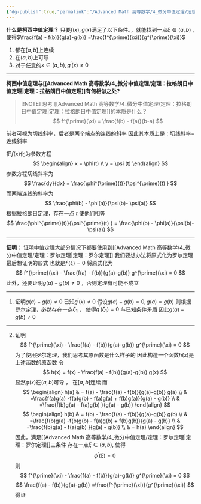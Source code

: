 ```yaml
---
{"dg-publish":true,"permalink":"/Advanced Math 高等数学/4_微分中值定理/定理：柯西中值定理/","tags":["微积分","定理","高数"]}
---
```


**什么是柯西中值定理？**
只要$f(x) , g(x)$满足了以下条件。，就能找到一点$\xi \in (a,b)$ , 使得$\frac{f(a) - f(b)}{g(a)-g(b)}  =\frac{f^{\prime}(\xi)}{g^{\prime}(\xi)}$
1. 都在$[a,b]$上连续
2. 在$(a,b)$上可导
3. 对于任意的$x \in (a,b) , g^{\prime}(x) \ne 0$

___
**柯西中值定理与[[Advanced Math 高等数学/4_微分中值定理/定理：拉格朗日中值定理\|定理：拉格朗日中值定理]]有何相似之处?**

> [!NOTE] 思考
> [[Advanced Math 高等数学/4_微分中值定理/定理：拉格朗日中值定理\|定理：拉格朗日中值定理]]的本质是什么？
> $$ 
> f^{\prime}(\xi) = \frac{f(b) - f(a)}{b-a} 
> $$

前者可视为切线斜率，后者是两个端点的连线的斜率
因此其本质上是：切线斜率=连线斜率

把$f(x)$化为参数方程
$$
\begin{align}
x = \phi(t) \\
y = \psi (t)
\end{align}
$$
参数方程切线斜率为
$$
\frac{dy}{dx} = \frac{\phi^{\prime}(t)}{\psi^{\prime}(t) }
$$
而两端连线的斜率为
$$
\frac{\phi(b) - \phi(a)}{\psi(b)- \psi(a)}
$$
根据拉格朗日定理，存在一点 $t$ 使他们相等
$$
\frac{\phi^{\prime}(t)}{\psi^{\prime}(t) } = \frac{\phi(b) - \phi(a)}{\psi(b)- \psi(a)}
$$
___
**证明：**
证明中值定理大部分情况下都要使用到[[Advanced Math 高等数学/4_微分中值定理/定理：罗尔定理\|定理：罗尔定理]]
我们要想办法将原式化为罗尔定理最后想证明的形式
也就是$f^{\prime}(\xi) = 0$
将原式化为
$$
f^{\prime}(\xi) -  \frac{f(a) - f(b)}{g(a)-g(b)} g^{\prime}(\xi) = 0 
$$
此外，还要证明$g(a) - g(b) \ne 0$ ，否则定理有可能不成立
___
1. 证明$g(a) - g(b) \ne 0$
已知$g^{\prime}(x) \ne 0$
假设$g(a) - g(b) = 0 , g(a) = g(b)$
则根据罗尔定理，必然存在一点$\xi_{1}$ ， 使得$g^{\prime}(\xi_{1}) = 0$
与已知条件矛盾
因此$g(a) - g(b) \ne 0$
___
2. 证明
$$
f^{\prime}(\xi) -  \frac{f(a) - f(b)}{g(a)-g(b)} g^{\prime}(\xi) = 0 
$$
为了使用罗尔定理，我们思考其原函数是什么样子的
因此构造一个函数$h(x)$是上述函数的原函数
令
$$
h(x) = f(x) -  \frac{f(a) - f(b)}{g(a)-g(b)} g(x)
$$
显然$\phi(x)$在$(a,b)$可导 ， 在$[a,b]$连续
而
$$
\begin{align}
h(a)  & = f(a) -  \frac{f(a) - f(b)}{g(a)-g(b)} g(a) \\
 & =\frac{f(a)g(a) -f(a)g(b) - f(a)g(a) + f(b)g(a)}{g(a) - g(b)} \\
 & =\frac{f(b)g(a) - f(a)g(b) }{g(a) - g(b)}
\end{align}
$$
$$
\begin{align}
h(b)  & = f(b) -  \frac{f(a) - f(b)}{g(a)-g(b)} g(b) \\
 & =\frac{f(b)g(a) -f(b)g(b) - f(a)g(b) + f(b)g(b)}{g(a) - g(b)} \\
 & =\frac{f(b)g(a) - f(a)g(b) }{g(a) - g(b)} \\
 & = h(a)
\end{align}
$$
因此，满足[[Advanced Math 高等数学/4_微分中值定理/定理：罗尔定理\|定理：罗尔定理]]三条件
存在一点$\xi \in (a,b) ,$  使得
$$
\phi^{\prime}(\xi) = 0 
$$
则
$$
f^{\prime}(\xi) -  \frac{f(a) - f(b)}{g(a)-g(b)} g^{\prime}(\xi) = 0 
$$
$$
\frac{f(a) - f(b)}{g(a)-g(b)}  =\frac{f^{\prime}(\xi)}{g^{\prime}(\xi)}
$$
得证

